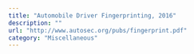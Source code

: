 ```yaml
---
title: "Automobile Driver Fingerprinting, 2016"
description: ""
url: "http://www.autosec.org/pubs/fingerprint.pdf"
category: "Miscellaneous"
---
```

